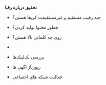 

 **تحقیق درباره رقبا**

-  چند رقیب مستقیم و غیرمستقیمت کی‌ها هستن؟



-  چطور محتوا تولید کردن؟


-  روی چه کلماتی بالا هستن؟
- 

- بررسی  بک‌لینک‌ها

- رپورتآژ اگهی ها 


- فعالیت شبکه های اجتماعی

